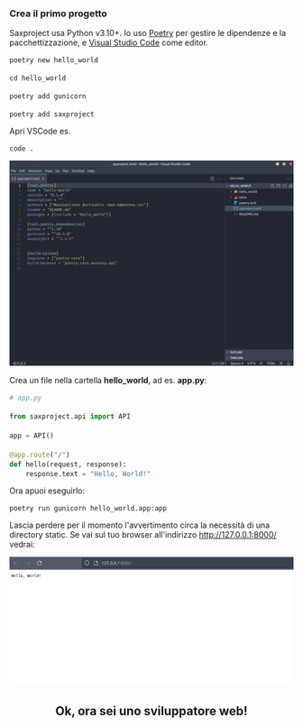 ### Crea il primo progetto

Saxproject usa Python v3.10+. Io uso [Poetry](https://python-poetry.org/) per gestire le dipendenze e la pacchettizzazione, e [Visual Studio Code](https://code.visualstudio.com/) come editor.

```shell
poetry new hello_world

cd hello_world

poetry add gunicorn

poetry add saxproject
```

Apri VSCode es.

```shell
code .
```

![visual studio code opened project](../start.png)

Crea un file nella cartella **hello_world**, ad es. **app.py**:

```python
# app.py

from saxproject.api import API

app = API()

@app.route("/")
def hello(request, response):
    response.text = "Hello, World!"
```
Ora apuoi eseguirlo:

```shell
poetry run gunicorn hello_world.app:app
```
Lascia perdere per il momento l'avvertimento circa la necessità di una directory static. Se vai sul tuo browser all'indirizzo  http://127.0.0.1:8000/ vedrai:

![visual studio code opened project](../hello.png)

<div align="center">

## Ok, ora sei uno sviluppatore web!

</div>